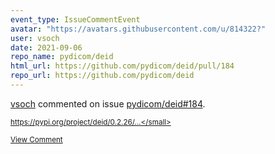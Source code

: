 ```yaml
---
event_type: IssueCommentEvent
avatar: "https://avatars.githubusercontent.com/u/814322?"
user: vsoch
date: 2021-09-06
repo_name: pydicom/deid
html_url: https://github.com/pydicom/deid/pull/184
repo_url: https://github.com/pydicom/deid
---
```


<a href='https://github.com/vsoch' target='_blank'>vsoch</a> commented on issue <a href='https://github.com/pydicom/deid/pull/184' target='_blank'>pydicom/deid#184</a>.

<small>https://pypi.org/project/deid/0.2.26/...</small>

<a href='https://github.com/pydicom/deid/pull/184' target='_blank'>View Comment</a>